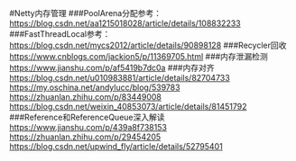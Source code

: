 #Netty内存管理 
###PoolArena分配参考： 
https://blog.csdn.net/aa1215018028/article/details/108832233
###FastThreadLocal参考：
https://blog.csdn.net/mycs2012/article/details/90898128
###Recycler回收
https://www.cnblogs.com/jackion5/p/11369705.html
###内存泄漏检测
https://www.jianshu.com/p/af5419b7dc0a
###内存对齐
https://blog.csdn.net/u010983881/article/details/82704733
https://my.oschina.net/andylucc/blog/539783
https://zhuanlan.zhihu.com/p/83449008
https://blog.csdn.net/weixin_40853073/article/details/81451792
###Reference和ReferenceQueue深入解读
https://www.jianshu.com/p/439a8f738153
https://zhuanlan.zhihu.com/p/29454205
https://blog.csdn.net/upwind_fly/article/details/52795401